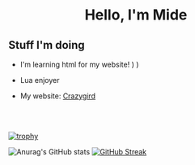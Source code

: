 <h1 align="center">Hello, I'm Mide
</h1>

## Stuff I'm doing

- I'm learning html for my website! [](https://user-images.githubusercontent.com/95974074/215572423-9c2d7fac-2ca4-4916-9f20-fd059f47cd35.png)
)
)

- Lua enjoyer

- My website: [Crazygird](https://crazygird.github.io)
</br>
</br>


[![trophy](https://github-profile-trophy.vercel.app/?username=Crazygird)](https://github.com/ryo-ma/github-profile-trophy)

   ![Anurag's GitHub stats](https://github-readme-stats.vercel.app/api?username=Crazygird&show_icons=true&theme=dark) [![GitHub Streak](https://github-readme-streak-stats.herokuapp.com?user=Crazygird&theme=dark&hide_border=true&date_format=M%20j%5B%2C%20Y%5D)](https://git.io/streak-stats)

